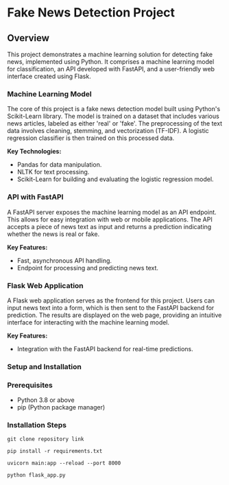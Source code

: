 # Fake News Detection Project

## Overview

This project demonstrates a machine learning solution for detecting fake news, implemented using Python. It comprises a machine learning model for classification, an API developed with FastAPI, and a user-friendly web interface created using Flask.

### Machine Learning Model

The core of this project is a fake news detection model built using Python's Scikit-Learn library. The model is trained on a dataset that includes various news articles, labeled as either 'real' or 'fake'. The preprocessing of the text data involves cleaning, stemming, and vectorization (TF-IDF). A logistic regression classifier is then trained on this processed data.

**Key Technologies:**
- Pandas for data manipulation.
- NLTK for text processing.
- Scikit-Learn for building and evaluating the logistic regression model.

### API with FastAPI

A FastAPI server exposes the machine learning model as an API endpoint. This allows for easy integration with web or mobile applications. The API accepts a piece of news text as input and returns a prediction indicating whether the news is real or fake.

**Key Features:**
- Fast, asynchronous API handling.
- Endpoint for processing and predicting news text.

### Flask Web Application

A Flask web application serves as the frontend for this project. Users can input news text into a form, which is then sent to the FastAPI backend for prediction. The results are displayed on the web page, providing an intuitive interface for interacting with the machine learning model.

**Key Features:**
- Integration with the FastAPI backend for real-time predictions.

### Setup and Installation

### Prerequisites

- Python 3.8 or above
- pip (Python package manager)

### Installation Steps
`git clone repository link`

`pip install -r requirements.txt`

`uvicorn main:app --reload --port 8000`

`python flask_app.py`









